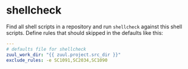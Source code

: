 # shellcheck

Find all shell scripts in a repository and run `shellcheck` against this shell scripts.
Define rules that should skipped in the defaults like this:

```yaml
---
# defaults file for shellcheck
zuul_work_dir: "{{ zuul.project.src_dir }}"
exclude_rules: -e SC1091,SC2034,SC1090
```
